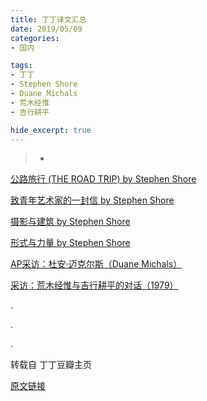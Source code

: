 ```yaml
---
title: 丁丁译文汇总
date: 2019/05/09
categories:
- 国内

tags:
- 丁丁
- Stephen Shore
- Duane Michals
- 荒木经惟
- 吉行耕平

hide_excerpt: true
---
```




> -



<!--more-->


[公路旅行 (THE ROAD TRIP) by Stephen Shore](https://www.douban.com/note/486402322/)

[致青年艺术家的一封信 by Stephen Shore](https://www.douban.com/note/476554015/)

[摄影与建筑 by Stephen Shore](https://www.douban.com/note/314639571/)

[形式与力量 by Stephen Shore](https://www.douban.com/note/220221187/)

[AP采访：杜安·迈克尔斯（Duane Michals）](https://www.douban.com/note/452959530/)

[采访：荒木经惟与吉行耕平的对话（1979）](https://www.douban.com/note/611891614/)

.

.

.


转载自 丁丁豆瓣主页

[原文链接](https://www.douban.com/people/1906317/)